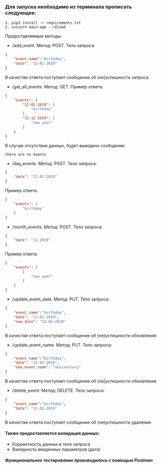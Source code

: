 ### Для запуска необходимо из терминала прописать следующее: 

```
1. pip3 install -r requirements.txt
2. uvicorn main:app --reload
```

Предоставляемые методы:

* /add_event. Метод: POST. Тело запроса:
```json
{
    "event_name":"birthday",
    "date": "12-02-2019"
}
```
В качестве ответа поступает сообщение об (не)успешности запроса

* /get_all_events. Метод: GET. Пример ответа:
```json
{
    "events": {
        "12-02-2019": [
            "birthday"
        ],
        "31-12-2019": [
            "new year"
        ]
    }
}
```

В случае отсутствия данных, будет выведено сообщение:
```
there are no events
```
* /day_events. Метод: POST. Тело запроса:
```json
{
    "date": "12-02-2019"
}
```
Пример ответа:
```json
{
    "events": [
        "birthday"
    ]
}
```

* /month_events. Метод: POST. Тело запроса: 
```json
{
    "date": "12-2019"
}
```
Пример ответа: 
```json
{
    "events": [
        [
            "new year"
        ]
    ]
}
```
* /update_event_date. Метод: PUT. Тело запроса:
```json
{
    "event_name":"birthday",
    "date": "12-02-2019",
    "new_date": "23-04-2019"
}
```

В качестве ответа поступает сообщение об (не)успешности обновления

* /update_event_name. Метод: PUT. Тело запроса:
```json
{
    "event_name":"birthday",
    "date": "12-02-2019",
    "new_event_name": "anniversary"
}
```

В качестве ответа поступает сообщение об (не)успешности обновления

* /delete_event. Метод: DELETE. Тело запроса:
```json
{
    "event_name":"birthday",
    "date": "12-02-2019"
}
```

В качестве ответа поступает сообщение об (не)успешности удаления


#### Также предоставляется валидация данных:
* Корректность данных в теле запроса
* Валидность введенных параметров (дата)

##### Функциональное тестирование производилось с помощью Postman
